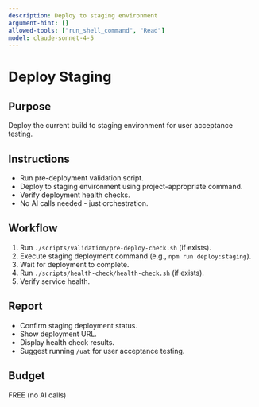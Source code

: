 ```yaml
---
description: Deploy to staging environment
argument-hint: []
allowed-tools: ["run_shell_command", "Read"]
model: claude-sonnet-4-5
---
```


# Deploy Staging

## Purpose
Deploy the current build to staging environment for user acceptance testing.

## Instructions
- Run pre-deployment validation script.
- Deploy to staging environment using project-appropriate command.
- Verify deployment health checks.
- No AI calls needed - just orchestration.

## Workflow
1. Run `./scripts/validation/pre-deploy-check.sh` (if exists).
2. Execute staging deployment command (e.g., `npm run deploy:staging`).
3. Wait for deployment to complete.
4. Run `./scripts/health-check/health-check.sh` (if exists).
5. Verify service health.

## Report
- Confirm staging deployment status.
- Show deployment URL.
- Display health check results.
- Suggest running `/uat` for user acceptance testing.

## Budget
FREE (no AI calls)

